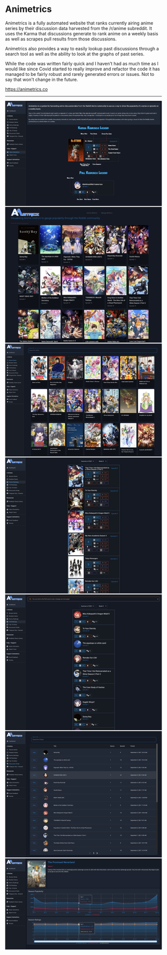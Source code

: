 # Animetrics

Animetrics is a fully automated website that ranks currently airing anime series by their discussion data harvested from the /r/anime subreddit. It uses the Karma that discussions generate to rank anime on a weekly basis as well as scrapes pull results from those discussions.

Animetrics also provides a way to easily lookup past discussions through a search tool as well as the ability to look at the graphs of past series.

While the code was written fairly quick and I haven't had as much time as I would like since Covid started to really improve and refactor the code it has managed to be fairly robust and rarely generated errors or issues. Not to say that won't change in the future. 

https://animetrics.co

_______

![About](images/1.png)
![Recently Aired](images/2.png)
![Browse & Search](images/3.png)
![Karma Rankings](images/4.png)
![Poll Rankings](images/5.png)
![Discussion Finder](images/6.png)
![Series View](images/7.png)
